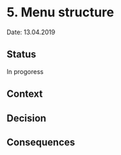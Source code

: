 # 5. Menu structure 

Date: 13.04.2019

## Status

In  progoress

## Context


## Decision


## Consequences

